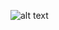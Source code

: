 ![alt text](https://www.sooko.io/wp-content/uploads/2019/10/PicsArt_10-22-03.46.46-e1587657357416.jpg)
### 